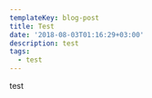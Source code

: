 ```yaml
---
templateKey: blog-post
title: Test
date: '2018-08-03T01:16:29+03:00'
description: test
tags:
  - test
---
```

test
